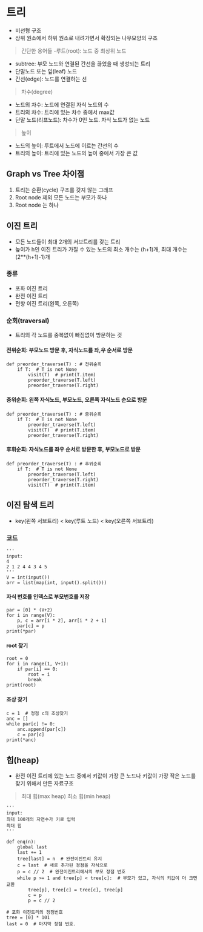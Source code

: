 # 트리
- 비선형 구조
- 상위 원소에서 하위 원소로 내려가면서 확장되는 나무모양의 구조
> 간단한 용어들
-루트(root):  노드 중 최상위 노드
- subtree: 부모 노드와 연결된 간선을 끊었을 때 생성되는 트리
- 단말노드 또는 잎(leaf) 노드
- 간선(edge): 노드를 연결하는 선

> 차수(degree)
- 노드의 차수: 노드에 연결된 자식 노드의 수
- 트리의 차수: 트리에 있는 차수 중에서 max값
- 단말 노드(리프노드): 차수가 0인 노드. 자식 노드가 없는 노드

> 높이
- 노드의 높이: 루트에서 노드에 이르는 간선의 수
- 트리의 높이: 트리에 있는 노드의 높이 중에서 가장 큰 값

## Graph vs Tree 차이점
1. 트리는 순환(cycle) 구조를 갖지 않는 그래프
2. Root node 제외 모든 노드는 부모가 하나
3. Root node 는 하나

## 이진 트리
- 모든 노드들이 최대 2개의 서브트리를 갖는 트리
- 높이가 h인 이진 트리가 가질 수 있는 노드의 최소 개수는 (h+1)개, 최대 개수는 (2**(h+1)-1)개

### 종류
- 포화 이진 트리
- 완전 이진 트리
- 편향 이진 트리(왼쪽, 오른쪽)

### 순회(traversal)
- 트리의 각 노드를 중복없이 빠짐없이 방문하는 것
#### 전위순회: 부모노드 방문 후, 자식노드를 좌,우 순서로 방문
```
def preorder_traverse(T) : # 전위순회
    if T:  # T is not None
        visit(T)  # print(T.item)
        preorder_traverse(T.left)
        preorder_traverse(T.right)
```
#### 중위순회: 왼쪽 자식노드, 부모노드, 오른쪽 자식노드 순으로 방문
```
def preorder_traverse(T) : # 중위순회
    if T:  # T is not None
        preorder_traverse(T.left)
        visit(T)  # print(T.item)
        preorder_traverse(T.right)
```
#### 후휘순회: 자식노드를 좌우 순서로 방문한 후, 부모노드로 방문
```
def preorder_traverse(T) : # 후위순회
    if T:  # T is not None
        preorder_traverse(T.left)
        preorder_traverse(T.right)
        visit(T)  # print(T.item)
```
## 이진 탐색 트리
- key(왼쪽 서브트리) < key(루트 노드) < key(오른쪽 서브트리)
### 코드
```
'''
input:
4
2 1 2 4 4 3 4 5
'''
V = int(input())
arr = list(map(int, input().split()))
```
#### 자식 번호를 인덱스로 부모번호를 저장
```
par = [0] * (V+2)
for i in range(V):
    p, c = arr[i * 2], arr[i * 2 + 1]
    par[c] = p
print(*par)
```

#### root 찾기
```
root = 0
for i in range(1, V+1):
    if par[i] == 0:
        root = i
        break
print(root)
```

#### 조상 찾기
```
c = 1  # 정점 c의 조상찾기
anc = []
while par[c] != 0:
    anc.append(par[c])
    c = par[c]
print(*anc)
```

## 힙(heap)
- 완전 이진 트리에 있는 노드 중에서 키값이 가장 큰 노드나 키값이 가장 작은 노드를 찾기 위해서 만든 자료구조
> 최대 힙(max heap)
> 최소 힙(min heap)

```
'''
input:
최대 100개의 자연수가 키로 입력
최대 힙
'''

def enq(n):
    global last
    last += 1
    tree[last] = n  # 완전이진트리 유지
    c = last  # 새로 추가된 정점을 자식으로
    p = c // 2  # 완전이진트리에서의 부모 정점 번호
    while p >= 1 and tree[p] < tree[c]:  # 부모가 있고, 자식의 키값이 더 크면 교환
        tree[p], tree[c] = tree[c], tree[p]
        c = p
        p = c // 2

# 포화 이진트리의 정점번호
tree = [0] * 101
last = 0  # 마지막 정점 번호.
```